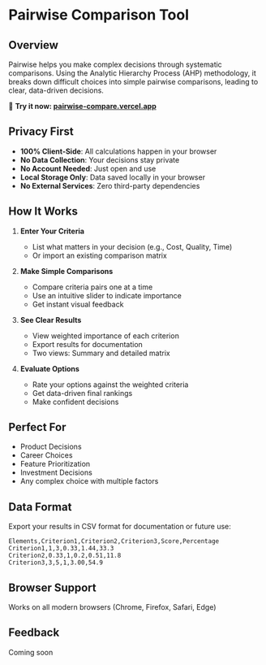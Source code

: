# Pairwise Comparison Tool

## Overview

Pairwise helps you make complex decisions through systematic comparisons. Using the Analytic Hierarchy Process (AHP) methodology, it breaks down difficult choices into simple pairwise comparisons, leading to clear, data-driven decisions.

🔗 **Try it now: [pairwise-compare.vercel.app](https://pairwise-compare.vercel.app)**

## Privacy First

- **100% Client-Side**: All calculations happen in your browser
- **No Data Collection**: Your decisions stay private
- **No Account Needed**: Just open and use
- **Local Storage Only**: Data saved locally in your browser
- **No External Services**: Zero third-party dependencies

## How It Works

1. **Enter Your Criteria**
   - List what matters in your decision (e.g., Cost, Quality, Time)
   - Or import an existing comparison matrix

2. **Make Simple Comparisons**
   - Compare criteria pairs one at a time
   - Use an intuitive slider to indicate importance
   - Get instant visual feedback

3. **See Clear Results**
   - View weighted importance of each criterion
   - Export results for documentation
   - Two views: Summary and detailed matrix

4. **Evaluate Options**
   - Rate your options against the weighted criteria
   - Get data-driven final rankings
   - Make confident decisions

## Perfect For

- Product Decisions
- Career Choices
- Feature Prioritization
- Investment Decisions
- Any complex choice with multiple factors

## Data Format

Export your results in CSV format for documentation or future use:
```csv
Elements,Criterion1,Criterion2,Criterion3,Score,Percentage
Criterion1,1,3,0.33,1.44,33.3
Criterion2,0.33,1,0.2,0.51,11.8
Criterion3,3,5,1,3.00,54.9
```

## Browser Support

Works on all modern browsers (Chrome, Firefox, Safari, Edge)

## Feedback

Coming soon
